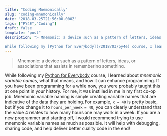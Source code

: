 ```yaml
---
title: "Coding Mnemonically"
slug: "coding-mnemonically"
date: "2018-03-25T21:56:00.000Z"
tags: ["PY4E","Coding"]
draft: false
template: "post"
description: "> Mnemonic: a device such as a pattern of letters, ideas, or associations that assists in remembering something.

While following my [Python for Everybody](/2018/03/py4e) course, I learned about..."
---
```


> Mnemonic: a device such as a pattern of letters, ideas, or associations that assists in remembering something.

While following my [Python for Everybody](/2018/03/py4e) course, I learned about *mnemonic variable names*, what that means, and how it can enhance programming. If you have been programming for a while now, you were probably taught this at one point in your history. For me, it was instilled in me in my first co-op job. Mnemonic variable naming is simple creating variable names that are indicative of the data they are holding. For example, `x = 40` is pretty basic, but if you change it to `hours_per_week = 40`, you can clearly understand that the value 4 relates to how many hours one may work in a week. If you are a new programmer and starting off, I would recommend trying to use mnemonic variable names as much as possible. It will help with debugging, sharing code, and help deliver better quality code in the end!
